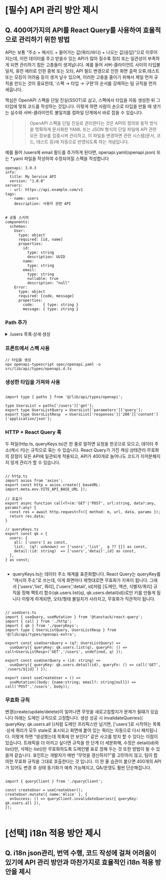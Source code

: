 # [필수] API 관리 방안 제시

## Q. 400여가지의 API를 React Query를 사용하여 효율적으로 관리하기 위한 방법

API는 보통 “주소 + 메서드 + 들어가는 값(쿼리/바디) + 나오는 값(응답)”으로 이루어지는데, 이런 데이터를 주고 받을수 있는 API가 많아 질수록 정리 또는 일관성이 부족하게 되면 관리하기 힘든 고충들이 생겨납니다.
예를 들어 서버-클라이언트 사이의 타입불일치, 휴먼 에러로 인한 중복 또는 오타, API 필드 변경으로 인한 화면 출력 오류,테스트 또는 모킹이 어려움 등이 생겨 날수 있으며, 이러한 고충을 줄이기 위해서 제일 먼저 규칙을 만드는 것이 중요한데, ‘스펙 → 타입 → 구현’의 순서를 강제하는 팀 규칙을 먼저 세웁니다.

핵심은 OpenAPI 스펙을 단일 진실(SSOT)로 삼고, 스펙에서 타입을 자동 생성한 뒤 그 타입에 맞춰 코드를 작성하는 것입니다. 이렇게 하면 사람이 손으로 타입을 만들 때 생기는 실수와 서버-클라이언트 불일치를 컴파일 단계에서 바로 잡을 수 있습니다.

> > OpenAPI 스펙을 단일 진실로 관리한다는 것은 API의 정의와 동작 방식을 명확하게 문서화한 YAML 또는 JSON 형식의 단일 파일에 API 관련 모든 정보를 집중시켜 관리하고, 이 파일을 변경하면 관련 시스템(문서, 코드, 테스트 등)에 자동으로 반영되도록 하는 개념입니다.

예를 들어 /users에 email 필드를 추가하게 된다면, openapi.yaml(openapi.json) 또는 \*.yaml 파일을 작성하여 수정되어질 스펙을 작성합니다

```
openapi: 3.0.3
info:
  title: My Service API
  version: "1.0.0"
servers:
  - url: https://api.example.com/v1
tags:
  - name: users
    description: 사용자 관련 API


# 공통 스키마
components:
  schemas:
    User:
      type: object
      required: [id, name]
      properties:
        id:
          type: string
          description: UUID
        name:
          type: string
        email:
          type: string
          nullable: true
          description: "null"
    Error:
      type: object
      required: [code, message]
      properties:
        code:    { type: string }
        message: { type: string }

```

### Path 추가

<details>
<summary>/users 목록·상세·생성</summary>

```
paths:
  /users:
    get:
      tags: [users]
      summary: List users
      parameters:
        - in: query
          name: page
          schema: { type: integer, minimum: 0, default: 0 }
        - in: query
          name: size
          schema: { type: integer, minimum: 1, maximum: 100, default: 20 }
      responses:
        "200":
          description: OK
          content:
            application/json:
              schema:
                type: object
                required: [items]
                properties:
                  items:
                    type: array
                    items: { $ref: "#/components/schemas/User" }
                  nextPage:
                    type: integer
                    nullable: true

    post:
      tags: [users]
      summary: Create user
      requestBody:
        required: true
        content:
          application/json:
            schema:
              type: object
              required: [name]
              properties:
                name:  { type: string }
                email: { type: string, nullable: true }
      responses:
        "201":
          description: Created
          content:
            application/json:
              schema: { $ref: "#/components/schemas/User" }

  /users/{id}:
    get:
      tags: [users]
      summary: Get user detail
      parameters:
        - in: path
          name: id
          required: true
          schema: { type: string }
      responses:
        "200":
          description: OK
          content:
            application/json:
              schema: { $ref: "#/components/schemas/User" }
        "404":
          description: Not Found

```

</details>

### 프론트에서 스펙 사용

```
// 타입을 생성
npx openapi-typescript spec/openapi.yaml -o src/lib/api/types/openapi.d.ts
```

### 생성한 타입을 가져와 사용

```react

import type { paths } from '@/lib/api/types/openapi';

type UsersList = paths['/users']['get'];
export type UsersListQuery = UsersList['parameters']['query'];
export type UsersListResp  = UsersList['responses']['200']['content']['application/json'];

```

### HTTP + React Query 훅

두 파일(http.ts, queryKeys.ts)은 한 줄로 말하면 요청을 한곳으로 모으고, 데이터 주소(캐시 키)는 규칙으로 묶는 수 있습니다. React Query가 가진 캐싱·상태관리·무효화의 장점이 모든 API에 일관되게 적용되고, API가 400개로 늘어나도 코드가 지저분해지지 않게 관리가 할 수 있습니다.

```react

// http.ts
import axios from 'axios';
export const http = axios.create({ baseURL: import.meta.env.VITE_API_BASE_URL });

// 호출기
export async function call<T>(m:'GET'|'POST', url:string, data?:any, params?:any) {
  const res = await http.request<T>({ method: m, url, data, params });
  return res.data;
}

// queryKeys.ts
export const qk = {
  users: {
    all: ['users'] as const,
    list:  (q?: unknown) => ['users','list',  q ?? {}] as const,
    detail:(id: string)  => ['users','detail',id] as const,
  },
} as const;


```

- queryKeys.ts는 데이터 주소 체계를 표준화합니다. React Query는 queryKey를 “캐시의 주소”로 쓰는데, 이게 화면마다 제멋대로면 무효화가 지옥이 됩니다. 그래서 ['users','list', 쿼리], ['users','detail', id]처럼 [도메인, 액션, 식별자/쿼리] 규칙을 정해 팩토리 함수(qk.users.list(q), qk.users.detail(id))로만 키를 만들게 됩니다 이렇게 하게되면, 오타/형태 불일치가 사라지고, 무효화가 직관적이 됩니다.

```react

// useUsers.ts
import { useQuery, useMutation } from '@tanstack/react-query';
import { call } from './http';
import { qk } from './queryKeys';
import type { UsersListQuery, UsersListResp } from '@/lib/api/types/openapi-extra';

export const useUsersQuery = (q?: UsersListQuery) =>
  useQuery({ queryKey: qk.users.list(q), queryFn: () => call<UsersListResp>('GET','/users', undefined, q) });

export const useUserQuery = (id: string) =>
  useQuery({ queryKey: qk.users.detail(id), queryFn: () => call('GET', `/users/${id}`) });

export const useCreateUser = () =>
  useMutation((body: {name:string; email?: string|null}) => call('POST','/users', body));

```

### 무효화 규칙

변경(create/update/delete)이 일어나면 무엇을 새로고침할지가 문제가 될떄가 있습니다 아래는 도메인 규칙으로 고정합니다. 생성 성공 시 invalidateQueries({ queryKey: qk.users.all })처럼 도메인 프리픽스만 넘기면, ['users']로 시작하는 목록·상세 쿼리가 모두 stale로 표시되고 화면에 붙어 있는 쿼리는 자동으로 다시 패치됩니다. 이렇게 하면 “생성했는데 목록에 안 보인다” 같은 사고를 방지 할 수 있다는 이점이 있습니다. 트래픽을 더 아끼고 싶다면 규칙을 한 단계 더 세분화해, 수정은 detail(id)와 list()만, 삭제는 list()만 무효화하도록 도메인별 표로 정해 두는 것 또한 방법이 될 수 있을꺼 같습니다. 포인트는 개발자가 매번 “무엇을 갱신하지?”를 고민하지 않고, 팀이 합의한 무효화 규칙을 그대로 호출한다는 것 입니다. 이 한 줄 습관이 붙으면 400개의 API가 있어도 변경 후 상태 동기화가 예측 가능해지고, QA/운영도 훨씬 단순해집니다.

```react

import { queryClient } from './queryClient';

const createUser = useCreateUser();
createUser.mutate({ name:'Alice' }, {
  onSuccess: () => queryClient.invalidateQueries({ queryKey: qk.users.all }),
});


```

# [선택] i18n 적용 방안 제시

## Q. i18n json관리, 번역 수행, 코드 작성에 걸쳐 어려움이 있기에 API 관리 방안과 마찬가지로 효율적인 i18n 적용 방안을 제시

